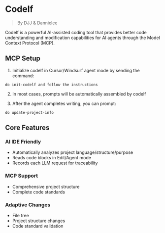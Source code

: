 # Codelf

> By DJJ & Dannielee

Codelf is a powerful AI-assisted coding tool that provides better code understanding and modification capabilities for AI agents through the Model Context Protocol (MCP).

## MCP Setup

1. Initialize codelf in Cursor/Windsurf agent mode by sending the command:
```
do init-codelf and follow the instructions
```

2. In most cases, prompts will be automatically assembled by codelf

3. After the agent completes writing, you can prompt:

```
do update-project-info
```

## Core Features

### AI IDE Friendly
- Automatically analyzes project language/structure/purpose
- Reads code blocks in Edit/Agent mode
- Records each LLM request for traceability

### MCP Support
- Comprehensive project structure
- Complete code standards

### Adaptive Changes
- File tree
- Project structure changes
- Code standard validation
